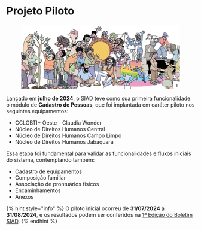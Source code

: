 # Projeto Piloto

<figure><img src="../.gitbook/assets/image (3) (1) (1) (1) (1) (1) (1) (1) (1) (1) (1) (1).png" alt=""><figcaption></figcaption></figure>

Lançado em **julho de 2024**, o SIAD teve como sua primeira funcionalidade o módulo de **Cadastro de Pessoas**, que foi implantada em caráter piloto nos seguintes equipamentos:

* CCLGBTI+ Oeste - Claudia Wonder
* Núcleo de Direitos Humanos Central
* Núcleo de Direitos Humanos Campo Limpo
* Núcleo de Direitos Humanos Jabaquara

Essa etapa foi fundamental para validar as funcionalidades e fluxos iniciais do sistema, contemplando também:

* Cadastro de equipamentos
* Composição familiar
* Associação de prontuários físicos
* Encaminhamentos
* Anexos

{% hint style="info" %}
O piloto inicial ocorreu de **31/07/2024** a **31/08/2024**, e os resultados podem ser conferidos na [1ª Edição do Boletim SIAD](https://cloudprodamazhotmail-my.sharepoint.com/:b:/g/personal/siad_prefeitura_sp_gov_br/EVMHDgUqxg9As3oGYJicAEMBfP8XklJnbKdi2qvoPT7cKA?e=pB2UAz).
{% endhint %}

